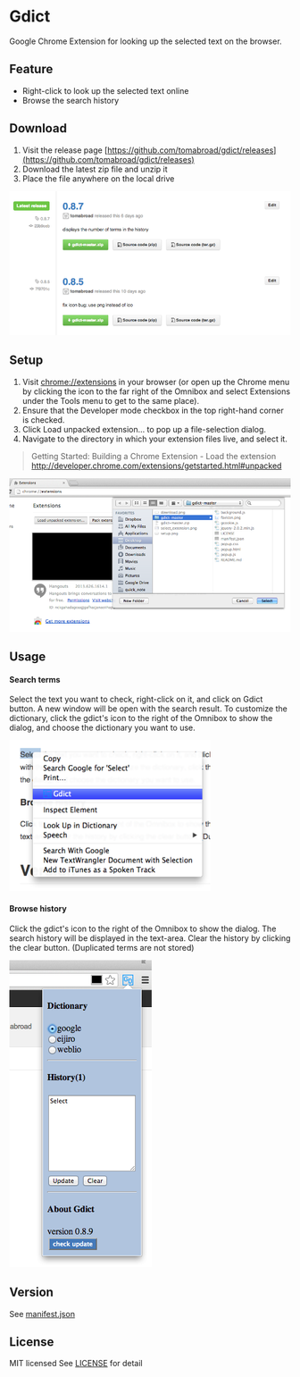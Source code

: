 # Gdict
Google Chrome Extension for looking up the selected text on the browser.

## Feature
* Right-click to look up the selected text online
* Browse the search history

## Download
1. Visit the release page [https://github.com/tomabroad/gdict/releases](https://github.com/tomabroad/gdict/releases)
2. Download the latest zip file and unzip it
3. Place the file anywhere on the local drive

![download](/img/download.png)

## Setup
1. Visit [chrome://extensions](chrome://extensions) in your browser (or open up the Chrome menu by clicking the icon to the far right of the Omnibox and select Extensions under the Tools menu to get to the same place).
2. Ensure that the Developer mode checkbox in the top right-hand corner is checked.
3. Click Load unpacked extension… to pop up a file-selection dialog.
4. Navigate to the directory in which your extension files live, and select it.

> Getting Started: Building a Chrome Extension - Load the extension
http://developer.chrome.com/extensions/getstarted.html#unpacked

![setup](/img/setup.png)

## Usage
#### Search terms
Select the text you want to check, right-click on it, and click on Gdict button. A new window will be open with the search result. To customize the dictionary, click the gdict's icon to the right of the Omnibox to show the dialog, and choose the dictionary you want to use.

![search](/img/search.png)

#### Browse history
Click the gdict's icon to the right of the Omnibox to show the dialog. The search history will be displayed in the text-area. Clear the history by clicking the clear button. (Duplicated terms are not stored)

![popup](/img/popup.png)

## Version
See [manifest.json](manifest.json)

## License
MIT licensed
See [LICENSE](LICENSE) for detail
